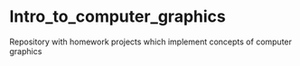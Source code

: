 # Intro_to_computer_graphics
Repository with homework projects which implement concepts of computer graphics   
